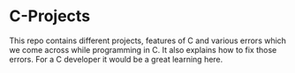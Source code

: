 # C-Projects
This repo contains different projects, features of C and various errors which we come across while programming in C. It also explains how to fix those errors. For a C developer it would be a great learning here.
